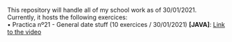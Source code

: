 This repository will handle all of my school work as of 30/01/2021. Currently, it hosts the following exercices:<br>
  • Practica nº21 - General date stuff (10 exercices / 30/01/2021) <b>[JAVA]</b>: <a href="https://www.youtube.com/watch?v=wKh0d3-rJrE">Link to the video</a>

  

